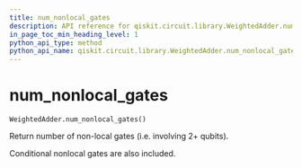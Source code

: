 ```yaml
---
title: num_nonlocal_gates
description: API reference for qiskit.circuit.library.WeightedAdder.num_nonlocal_gates
in_page_toc_min_heading_level: 1
python_api_type: method
python_api_name: qiskit.circuit.library.WeightedAdder.num_nonlocal_gates
---
```


# num\_nonlocal\_gates

<span id="qiskit.circuit.library.WeightedAdder.num_nonlocal_gates" />

`WeightedAdder.num_nonlocal_gates()`

Return number of non-local gates (i.e. involving 2+ qubits).

Conditional nonlocal gates are also included.

